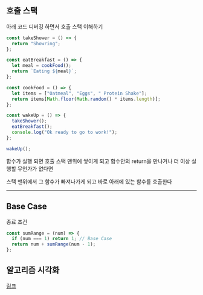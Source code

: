 ## 호출 스택

아래 코드 디버깅 하면서 호출 스택 이해하기

```js
const takeShower = () => {
  return "Showring";
};

const eatBreakfast = () => {
  let meal = cookFood();
  return `Eating ${meal}`;
};

const cookFood = () => {
  let items = ["Oatmeal", "Eggs", " Protein Shake"];
  return items[Math.floor(Math.random() * items.length)];
};

const wakeUp = () => {
  takeShower();
  eatBreakfast();
  console.log("Ok ready to go to work!");
};

wakeUp();
```

함수가 실행 되면 호출 스택 맨위에 쌓이게 되고 함수안의 return을 만나거나 더 이상 실행할 무언가가 없다면

스택 맨위에서 그 함수가 빠져나가게 되고 바로 아래에 있는 함수를 호출한다

<hr/>

## Base Case

종료 조건

```js
const sumRange = (num) => {
  if (num === 1) return 1; // Base Case
  return num + sumRange(num - 1);
};
```

## 알고리즘 시각화

[링크](https://visualgo.net/en)

